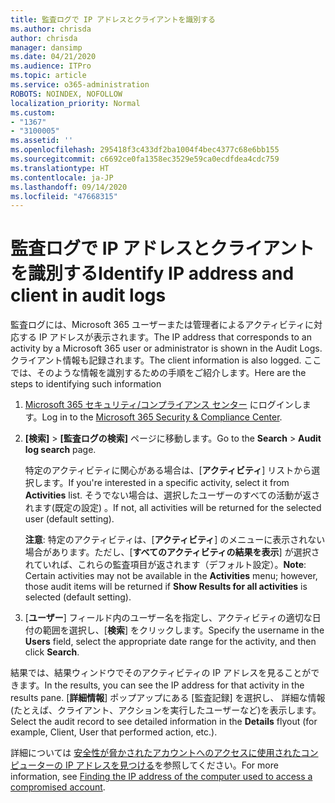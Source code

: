 ```yaml
---
title: 監査ログで IP アドレスとクライアントを識別する
ms.author: chrisda
author: chrisda
manager: dansimp
ms.date: 04/21/2020
ms.audience: ITPro
ms.topic: article
ms.service: o365-administration
ROBOTS: NOINDEX, NOFOLLOW
localization_priority: Normal
ms.custom:
- "1367"
- "3100005"
ms.assetid: ''
ms.openlocfilehash: 295418f3c433df2ba1004f4bec4377c68e6bb155
ms.sourcegitcommit: c6692ce0fa1358ec3529e59ca0ecdfdea4cdc759
ms.translationtype: HT
ms.contentlocale: ja-JP
ms.lasthandoff: 09/14/2020
ms.locfileid: "47668315"
---
```

# <a name="identify-ip-address-and-client-in-audit-logs"></a><span data-ttu-id="62a45-102">監査ログで IP アドレスとクライアントを識別する</span><span class="sxs-lookup"><span data-stu-id="62a45-102">Identify IP address and client in audit logs</span></span>

<span data-ttu-id="62a45-103">監査ログには、Microsoft 365 ユーザーまたは管理者によるアクティビティに対応する IP アドレスが表示されます。</span><span class="sxs-lookup"><span data-stu-id="62a45-103">The IP address that corresponds to an activity by a Microsoft 365 user or administrator is shown in the Audit Logs.</span></span> <span data-ttu-id="62a45-104">クライアント情報も記録されます。</span><span class="sxs-lookup"><span data-stu-id="62a45-104">The client information is also logged.</span></span> <span data-ttu-id="62a45-105">ここでは、そのような情報を識別するための手順をご紹介します。</span><span class="sxs-lookup"><span data-stu-id="62a45-105">Here are the steps to identifying such information</span></span>

1. <span data-ttu-id="62a45-106">[Microsoft 365 セキュリティ/コンプライアンス センター](https://protection.office.com/) にログインします。</span><span class="sxs-lookup"><span data-stu-id="62a45-106">Log in to the [Microsoft 365 Security & Compliance Center](https://protection.office.com/).</span></span>

2. <span data-ttu-id="62a45-107">**[検索]** > **[監査ログの検索]** ページに移動します。</span><span class="sxs-lookup"><span data-stu-id="62a45-107">Go to the **Search** > **Audit log search** page.</span></span>

   <span data-ttu-id="62a45-108">特定のアクティビティに関心がある場合は、[**アクティビティ**] リストから選択します。</span><span class="sxs-lookup"><span data-stu-id="62a45-108">If you're interested in a specific activity, select it from **Activities** list.</span></span> <span data-ttu-id="62a45-109">そうでない場合は、選択したユーザーのすべての活動が返されます(既定の設定) 。</span><span class="sxs-lookup"><span data-stu-id="62a45-109">If not, all activities will be returned for the selected user (default setting).</span></span>

   <span data-ttu-id="62a45-110">**注意**: 特定のアクティビティは、[**アクティビティ**] のメニューに表示されない場合があります。ただし、[**すべてのアクティビティの結果を表示**] が選択されていれば、これらの監査項目が返されます（デフォルト設定）。</span><span class="sxs-lookup"><span data-stu-id="62a45-110">**Note**: Certain activities may not be available in the **Activities** menu; however, those audit items will be returned if **Show Results for all activities** is selected (default setting).</span></span>

3. <span data-ttu-id="62a45-111">[**ユーザー**] フィールド内のユーザー名を指定し、アクティビティの適切な日付の範囲を選択し、[**検索**] をクリックします。</span><span class="sxs-lookup"><span data-stu-id="62a45-111">Specify the username in the **Users** field, select the appropriate date range for the activity, and then click **Search**.</span></span>

<span data-ttu-id="62a45-112">結果では、結果ウィンドウでそのアクティビティの IP アドレスを見ることができます。</span><span class="sxs-lookup"><span data-stu-id="62a45-112">In the results, you can see the IP address for that activity in the results pane.</span></span> <span data-ttu-id="62a45-113">[**詳細情報**] ポップアップにある [監査記録] を選択し、 詳細な情報 (たとえば、クライアント、アクションを実行したユーザーなど)を表示します。</span><span class="sxs-lookup"><span data-stu-id="62a45-113">Select the audit record to see detailed information in the **Details** flyout (for example, Client, User that performed action, etc.).</span></span>

<span data-ttu-id="62a45-114">詳細については [安全性が脅かされたアカウントへのアクセスに使用されたコンピューターの IP アドレスを見つける](https://docs.microsoft.com/microsoft-365/compliance/auditing-troubleshooting-scenarios#find-the-ip-address-of-the-computer-used-to-access-a-compromised-account)を参照してください。</span><span class="sxs-lookup"><span data-stu-id="62a45-114">For more information, see [Finding the IP address of the computer used to access a compromised account](https://docs.microsoft.com/microsoft-365/compliance/auditing-troubleshooting-scenarios#find-the-ip-address-of-the-computer-used-to-access-a-compromised-account).</span></span>
